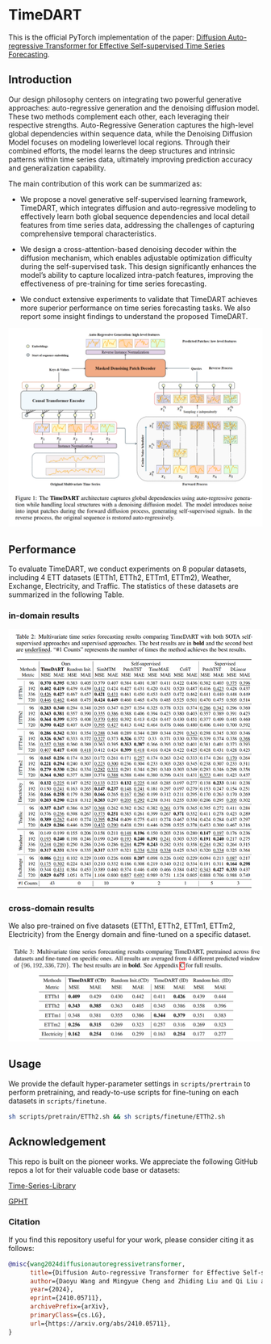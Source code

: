 # TimeDART
This is the official PyTorch implementation of the paper: [Diffusion Auto-regressive Transformer for Effective Self-supervised Time Series Forecasting](https://arxiv.org/abs/2410.05711).

## Introduction

Our design philosophy centers on integrating two powerful generative approaches: auto-regressive generation and the denoising diffusion model. These two methods complement each other, each leveraging their respective strengths. Auto-Regressive Generation captures the high-level global dependencies within sequence data, while the Denoising Diffusion Model focuses on modeling lowerlevel local regions. Through their combined efforts, the model learns the deep structures and intrinsic patterns within time series data, ultimately improving prediction accuracy and generalization capability.   

The main contribution of this work can be summarized as:

- We propose a novel generative self-supervised learning framework, TimeDART, which integrates diffusion and auto-regressive modeling to effectively learn both global sequence dependencies and local detail features from time series data, addressing the challenges of capturing comprehensive temporal characteristics.

- We design a cross-attention-based denoising decoder within the diffusion mechanism, which enables adjustable optimization difficulty during the self-supervised task. This design significantly enhances the model’s ability to capture localized intra-patch features, improving the effectiveness of pre-training for time series forecasting.

- We conduct extensive experiments to validate that TimeDART achieves more superior performance on time series forecasting tasks. We also report some insight findings to understand the proposed TimeDART.

![](assets/model.png)

## Performance

To evaluate TimeDART, we conduct experiments on 8 popular datasets, including 4 ETT datasets (ETTh1, ETTh2, ETTm1, ETTm2), Weather, Exchange, Electricity, and Traffic. The statistics of these datasets are summarized in the following Table.

### in-domain results

![](assets/table1.png)

### cross-domain results

We also pre-trained on five datasets (ETTh1, ETTh2, ETTm1, ETTm2, Electricity) from the Energy domain and fine-tuned on a specific dataset.

![](assets/table2.png)

## Usage

We provide the default hyper-parameter settings in `scripts/prertrain` to perform pretraining, and ready-to-use scripts for fine-tuning on each datasets in `scripts/finetune`.

```sh
sh scripts/pretrain/ETTh2.sh && sh scripts/finetune/ETTh2.sh
```

## Acknowledgement

This repo is built on the pioneer works. We appreciate the following GitHub repos a lot for their valuable code base or datasets:

[Time-Series-Library](https://github.com/thuml/Time-Series-Library?tab=readme-ov-file)

[GPHT](https://github.com/icantnamemyself/GPHT/tree/main)

### Citation

If you find this repository useful for your work, please consider citing it as follows:

```bibtex
@misc{wang2024diffusionautoregressivetransformer,
      title={Diffusion Auto-regressive Transformer for Effective Self-supervised Time Series Forecasting}, 
      author={Daoyu Wang and Mingyue Cheng and Zhiding Liu and Qi Liu and Enhong Chen},
      year={2024},
      eprint={2410.05711},
      archivePrefix={arXiv},
      primaryClass={cs.LG},
      url={https://arxiv.org/abs/2410.05711}, 
}
```

